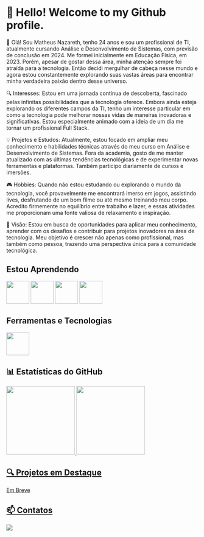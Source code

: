 # 👋 Hello! Welcome to my Github profile. 
👋 Olá! Sou Matheus Nazareth, tenho 24 anos e sou um profissional de TI, atualmente cursando Análise e Desenvolvimento de Sistemas, com previsão de conclusão em 2024. Me formei inicialmente em Educação Física, em 2023. Porém, apesar de gostar dessa área, minha atenção sempre foi atraída para a tecnologia. Então decidi mergulhar de cabeça nesse mundo e agora estou constantemente explorando suas vastas áreas para encontrar minha verdadeira paixão dentro desse universo.

🔍 Interesses: Estou em uma jornada contínua de descoberta, fascinado pelas infinitas possibilidades que a tecnologia oferece. Embora ainda esteja explorando os diferentes campos da TI, tenho um interesse particular em como a tecnologia pode melhorar nossas vidas de maneiras inovadoras e significativas. Estou especialmente animado com a ideia de um dia me tornar um profissional Full Stack.

💡 Projetos e Estudos: Atualmente, estou focado em ampliar meu conhecimento e habilidades técnicas através do meu curso em Análise e Desenvolvimento de Sistemas. Fora da academia, gosto de me manter atualizado com as últimas tendências tecnológicas e de experimentar novas ferramentas e plataformas. Também participo diariamente de cursos e imersões.

🎮 Hobbies: Quando não estou estudando ou explorando o mundo da tecnologia, você provavelmente me encontrará imerso em jogos, assistindo lives, desfrutando de um bom filme ou até mesmo treinando meu corpo. Acredito firmemente no equilíbrio entre trabalho e lazer, e essas atividades me proporcionam uma fonte valiosa de relaxamento e inspiração.

🌟 Visão: Estou em busca de oportunidades para aplicar meu conhecimento, aprender com os desafios e contribuir para projetos inovadores na área de tecnologia. Meu objetivo é crescer não apenas como profissional, mas também como pessoa, trazendo uma perspectiva única para a comunidade tecnológica.

## Estou Aprendendo

<img loading="lazy" src="https://cdn.jsdelivr.net/gh/devicons/devicon@latest/icons/javascript/javascript-original.svg" width="60" height="60"/>   <img loading="lazy" src="https://cdn.jsdelivr.net/gh/devicons/devicon@latest/icons/css3/css3-original.svg"  width="60" height="60"/> <img loading="lazy" src="https://cdn.jsdelivr.net/gh/devicons/devicon@latest/icons/html5/html5-original.svg" width="60" height="60" /> <img src="https://cdn.jsdelivr.net/gh/devicons/devicon@latest/icons/python/python-original-wordmark.svg" width="60" height="60" />

## Ferramentas e Tecnologias

<img loading="lazy" src="https://cdn.jsdelivr.net/gh/devicons/devicon/icons/git/git-original.svg" width="60" height="60"/>


<!--


- 🔭 I’m currently working on ...
- 🌱 I’m currently learning ...
- 👯 I’m looking to collaborate on ...
- 🤔 I’m looking for help with ...
- 💬 Ask me about ...
- 📫 How to reach me: ...
- ⚡ Fun fact: ...
-->
## 📊 Estatísticas do GitHub
<div>
<a href="https://github.com/MatheusNaza">
<img loading="lazy" height="180em" src="https://github-readme-stats.vercel.app/api/top-langs/?username=MatheusNaza&layout=compact&langs_count=7&theme=radical"/>
<img loading="lazy" height="180em" src= "https://github-readme-stats.vercel.app/api?username=MatheusNaza&show_icons=true&theme=radical"/>

</div>
  
## 🔍 Projetos em Destaque

<div>
  Em Breve
</div>
  
  ## 📫 Contatos
<div>
  <!--
<a href="https://www.youtube.com/seu-canal-youtube-aqui" target="_blank"><img loading="lazy" src="https://img.shields.io/badge/YouTube-FF0000?style=for-the-badge&logo=youtube&logoColor=white" target="_blank"></a>
<a href="https://instagram.com/seu-usuário-instagram-aqui" target="_blank"><img loading="lazy" src="https://img.shields.io/badge/-Instagram-%23E4405F?style=for-the-badge&logo=instagram&logoColor=white" target="_blank"></a>
<a href="https://www.twitch.tv/seu-usuário-aqui" target="_blank"><img loading="lazy" src="https://img.shields.io/badge/Twitch-9146FF?style=for-the-badge&logo=twitch&logoColor=white" target="_blank"></a>
<a href = "mailto:contato@seu-usuário-aqui"><img loading="lazy" src="https://img.shields.io/badge/Gmail-D14836?style=for-the-badge&logo=gmail&logoColor=white" target="_blank"></a>
  -->
<a href="https://www.linkedin.com/in/math-naza-6bb0352b0/" target="_blank"><img loading="lazy" src="https://img.shields.io/badge/-LinkedIn-%230077B5?style=for-the-badge&logo=linkedin&logoColor=white" target="_blank"></a>   
</div>
